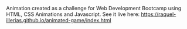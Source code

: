 Animation created as a challenge for Web Development Bootcamp using HTML, CSS Animations and Javascript. See it live here: https://raquel-illerias.github.io/animated-game/index.html
